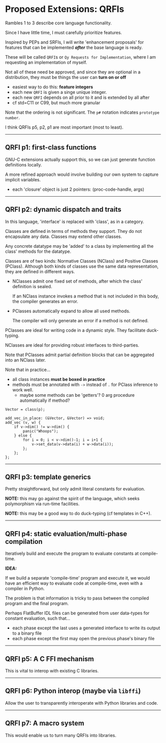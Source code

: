 # Proposed Extensions: QRFIs

Rambles 1 to 3 describe core language functionality.

Since I have little time, I must carefully prioritize features.

Inspired by PEPs and SRFIs, I will write 'enhancement proposals' for features that
can be implemented _**after**_ the base language is ready.

These will be called `QRFI`s or `Qy Requests for Implementation`, where I am requesting
an implementation of myself.

Not all of these need be approved, and since they are optional in a distribution, 
they must be things the user can **turn on or off**
- easiest way to do this: **feature integers**
- each new `QRFI` is given a singe unique integer.
- each new `QRFI` depends on all prior to it and is extended by all after
- cf std=C11 or C99, but much more granular

Note that the ordering is not significant. The `p#` notation indicates `prototype number`.

I think QRFIs p5, p2, p1 are most important (most to least).

---

## QRFI p1: first-class functions

GNU-C extensions actually support this, so we can just generate function definitions locally.

A more refined approach would involve building our own 
system to capture implicit variables.
- each 'closure' object is just 2 pointers: 
  (proc-code-handle, args)

---

## QRFI p2: dynamic dispatch and traits

In this language, 'interface' is replaced with 'class', as in a category.

Classes are defined in terms of methods they support. 
They do not encapsulate any data. 
Classes may extend other classes.

Any concrete datatype may be 'added' to a class by implementing all the class' methods for the datatype.

Classes are of two kinds: Normative Classes (NClass) and Positive Classes (PClass).
Although both kinds of classes use the same data representation, they are defined in different ways.
-   NClasses admit one fixed set of methods, after which the class' definition is sealed.
    
    If an NClass instance invokes a method that is not included in this body, the compiler generates an error.
-   PClasses automatically expand to allow all used methods.
    
    The compiler will only generate an error if a method is not defined.

PClasses are ideal for writing code in a dynamic style. They facilitate duck-typing.

NClasses are ideal for providing robust interfaces to third-parties.

Note that PClasses admit partial definition blocks that can be aggregated into an NClass later.

Note that in practice...
- all class instances **must be boxed in practice**
- methods must be annotated with `->` instead of `.` for PClass inference to work well.
  - maybe some methods can be 'getters'? 0 arg procedure automatically if method?

```
Vector = class(p);

add_vec_in_place: (&Vector, &Vector) => void;
add_vec (v, w) {
    if v->dim() != w->dim() {
        panic("Whoops");
    } else {
        for i = 0; i < v->dim()-1; i = i+1 {
            v->set_data(v->data(i) + w->data(i));
        };
    };
};
```

---

## QRFI p3: template generics

Pretty straightforward, but only admit literal constants for evaluation.

**NOTE:** this may go against the spirit of the language, which seeks polymorphism via run-time facilities.

**NOTE:** this may be a good way to do duck-typing (cf templates in C++).

---

## QRFI p4: static evaluation/multi-phase compilation

Iteratively build and execute the program to evaluate constants at compile-time.

**IDEA:**

If we build a separate 'compile-time' program and execute it, we would have
an efficient way to evaluate code at compile-time, even with a compiler in Python.

The problem is that information is tricky to pass between the compiled program and
the final program.

Perhaps FlatBuffer IDL files can be generated from user data-types for constant 
evaluation, such that...
- each phase except the last uses a generated interface to write its output to a binary file
- each phase except the first may open the previous phase's binary file

---

## QRFI p5: A C FFI mechanism

This is vital to interop with existing C libraries.

---

## QRFI p6: Python interop (maybe via `libffi`)

Allow the user to transparently interoperate with 
Python libraries and code.

---

## QRFI p7: A macro system

This would enable us to turn many QRFIs into libraries.
